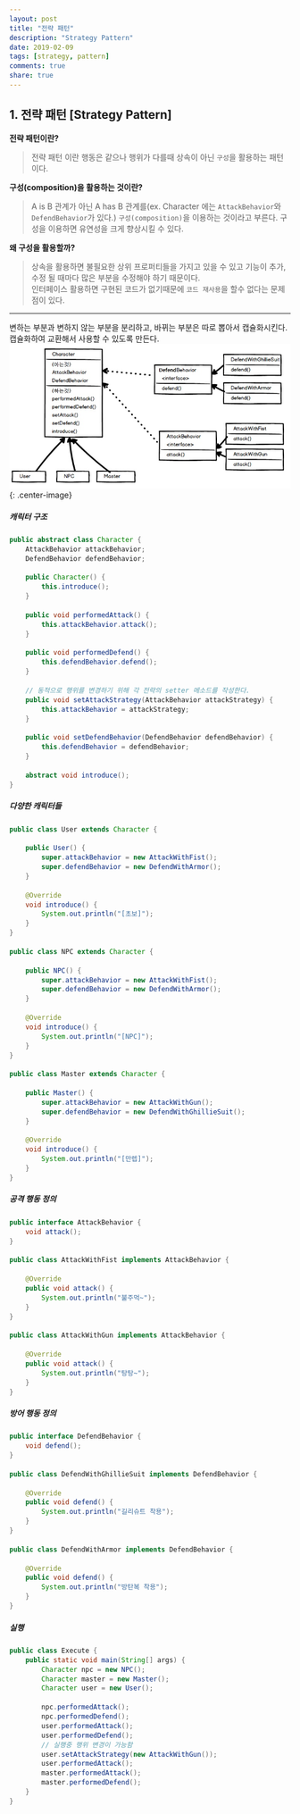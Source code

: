 ```yaml
---
layout: post
title: "전략 패턴"
description: "Strategy Pattern"
date: 2019-02-09
tags: [strategy, pattern]
comments: true
share: true
---
```


## 1. 전략 패턴 [Strategy Pattern]
**전략 패턴이란?**
> 전략 패턴 이란 행동은 같으나 행위가 다를때 상속이 아닌 ```구성```을 활용하는 패턴이다.

**구성(composition)을 활용하는 것이란?**
> A is B 관계가 아닌 A has B 관계를(ex. Character 에는 ```AttackBehavior```와```DefendBehavior```가 있다.) ```구성(composition)```을 이용하는 것이라고 부른다.
구성을 이용하면 유연성을 크게 향상시킬 수 있다.

**왜 구성을 활용할까?**      
>상속을 활용하면 불필요한 상위 프로퍼티들을 가지고 있을 수 있고 기능이 추가, 수정 될 때마다 많은 부분을 수정해야 하기 때문이다.       
인터페이스 활용하면 구현된 코드가 없기때문에 ```코드 재사용```을 할수 없다는 문제점이 있다.       
     
---     
변하는 부분과 변하지 않는 부분을 분리하고, 바뀌는 부분은 따로 뽑아서 캡슐화시킨다. 캡슐화하여 교환해서 사용할 수 있도록 만든다.
![Large example image](/images/strategy_pattern.jpeg "Large example image"){: .center-image}

##### 캐릭터 구조
```java
public abstract class Character {
    AttackBehavior attackBehavior;
    DefendBehavior defendBehavior;

    public Character() {
        this.introduce();
    }

    public void performedAttack() {
        this.attackBehavior.attack();
    }

    public void performedDefend() {
        this.defendBehavior.defend();
    }

    // 동적으로 행위를 변경하기 위해 각 전략의 setter 메소드를 작성한다.
    public void setAttackStrategy(AttackBehavior attackStrategy) {
        this.attackBehavior = attackStrategy;
    }

    public void setDefendBehavior(DefendBehavior defendBehavior) {
        this.defendBehavior = defendBehavior;
    }

    abstract void introduce();
}

```
##### 다양한 캐릭터들
```java
public class User extends Character {

    public User() {
        super.attackBehavior = new AttackWithFist();
        super.defendBehavior = new DefendWithArmor();
    }

    @Override
    void introduce() {
        System.out.println("[초보]");
    }
}

public class NPC extends Character {

    public NPC() {
        super.attackBehavior = new AttackWithFist();
        super.defendBehavior = new DefendWithArmor();
    }

    @Override
    void introduce() {
        System.out.println("[NPC]");
    }
}

public class Master extends Character {

    public Master() {
        super.attackBehavior = new AttackWithGun();
        super.defendBehavior = new DefendWithGhillieSuit();
    }

    @Override
    void introduce() {
        System.out.println("[만렙]");
    }
}
```
##### 공격 행동 정의
```java
public interface AttackBehavior {
    void attack();
}

public class AttackWithFist implements AttackBehavior {

    @Override
    public void attack() {
        System.out.println("불주먹~");
    }
}

public class AttackWithGun implements AttackBehavior {

    @Override
    public void attack() {
        System.out.println("탕탕~");
    }
}
```
##### 방어 행동 정의
```java
public interface DefendBehavior {
    void defend();
}

public class DefendWithGhillieSuit implements DefendBehavior {

    @Override
    public void defend() {
        System.out.println("길리슈트 착용");
    }
}

public class DefendWithArmor implements DefendBehavior {

    @Override
    public void defend() {
        System.out.println("방탄복 착용");
    }
}
```
##### 실행
```java
public class Execute {
    public static void main(String[] args) {
        Character npc = new NPC();
        Character master = new Master();
        Character user = new User();
        
        npc.performedAttack();
        npc.performedDefend();
        user.performedAttack();
        user.performedDefend();
        // 실행중 행위 변경이 가능함
        user.setAttackStrategy(new AttackWithGun());
        user.performedAttack();
        master.performedAttack();
        master.performedDefend();
    }
}
```